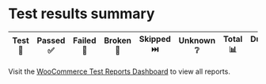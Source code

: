 # Test results summary

| Test :test_tube: | Passed :white_check_mark: | Failed :rotating_light: | Broken :construction: | Skipped :next_track_button: | Unknown :grey_question: | Total :bar_chart: | Duration :stopwatch: |
| ---------------- | ------------------------- | ----------------------- | --------------------- | --------------------------- | ----------------------- | ----------------- | -------------------- |

<!-- EOT -->

Visit the [WooCommerce Test Reports Dashboard](https://woocommerce.github.io/woocommerce-test-reports) to view all reports.
